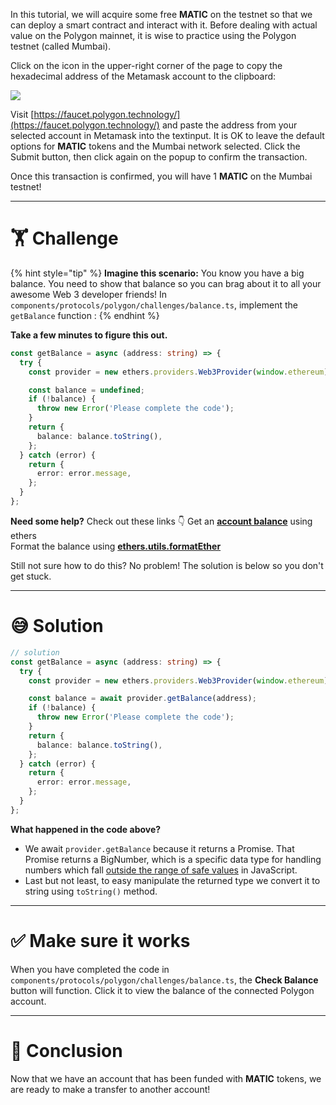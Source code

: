 In this tutorial, we will acquire some free **MATIC** on the testnet so that we can deploy a smart contract and interact with it. Before dealing with actual value on the Polygon mainnet, it is wise to practice using the Polygon testnet (called Mumbai).

Click on the icon in the upper-right corner of the page to copy the hexadecimal address of the Metamask account to the clipboard:

![](https://raw.githubusercontent.com/figment-networks/learn-web3-dapp/main/markdown/__images__/polygon/click_to_copy.png)

Visit [https://faucet.polygon.technology/](https://faucet.polygon.technology/) and paste the address from your selected account in Metamask into the textinput. It is OK to leave the default options for **MATIC** tokens and the Mumbai network selected. Click the Submit button, then click again on the popup to confirm the transaction.

Once this transaction is confirmed, you will have 1 **MATIC** on the Mumbai testnet!

---

# 🏋️ Challenge

{% hint style="tip" %}
**Imagine this scenario:** You know you have a big balance. You need to show that balance so you can brag about it to all your awesome Web 3 developer friends! In `components/protocols/polygon/challenges/balance.ts`, implement the `getBalance` function :
{% endhint %}

**Take a few minutes to figure this out.**

```typescript
const getBalance = async (address: string) => {
  try {
    const provider = new ethers.providers.Web3Provider(window.ethereum);

    const balance = undefined;
    if (!balance) {
      throw new Error('Please complete the code');
    }
    return {
      balance: balance.toString(),
    };
  } catch (error) {
    return {
      error: error.message,
    };
  }
};
```

**Need some help?** Check out these links 👇
Get an [**account balance**](https://docs.ethers.io/v5/api/providers/provider/#Provider-getBalance) using ethers  
Format the balance using [**ethers.utils.formatEther**](https://docs.ethers.io/v5/api/utils/display-logic/#unit-conversion)

Still not sure how to do this? No problem! The solution is below so you don't get stuck.

---

# 😅 Solution

```typescript
// solution
const getBalance = async (address: string) => {
  try {
    const provider = new ethers.providers.Web3Provider(window.ethereum);

    const balance = await provider.getBalance(address);
    if (!balance) {
      throw new Error('Please complete the code');
    }
    return {
      balance: balance.toString(),
    };
  } catch (error) {
    return {
      error: error.message,
    };
  }
};
```

**What happened in the code above?**

- We await `provider.getBalance` because it returns a Promise. That Promise returns a BigNumber, which is a specific data type for handling numbers which fall [outside the range of safe values](https://docs.ethers.io/v5/api/utils/bignumber/#BigNumber--notes-safenumbers) in JavaScript.
- Last but not least, to easy manipulate the returned type we convert it to string using `toString()` method.

---

# ✅ Make sure it works

When you have completed the code in `components/protocols/polygon/challenges/balance.ts`, the **Check Balance** button will function. Click it to view the balance of the connected Polygon account.

---

# 🏁 Conclusion

Now that we have an account that has been funded with **MATIC** tokens, we are ready to make a transfer to another account!
